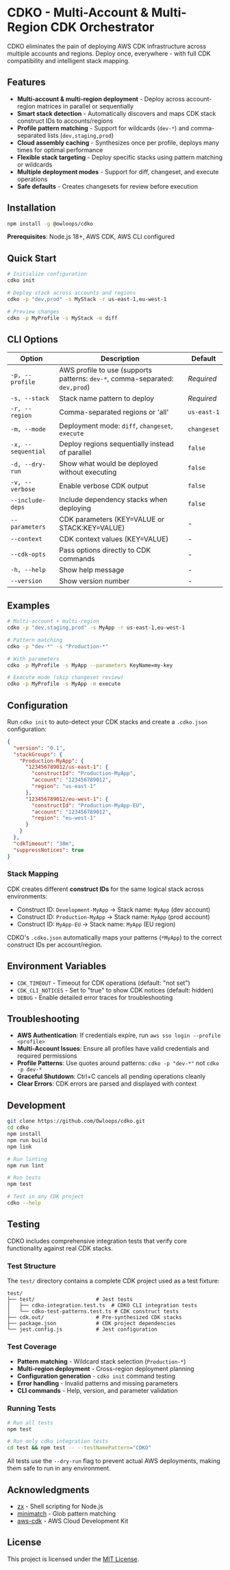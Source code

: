 # CDKO - Multi-Account & Multi-Region CDK Orchestrator

CDKO eliminates the pain of deploying AWS CDK infrastructure across multiple accounts and regions. Deploy once, everywhere - with full CDK compatibility and intelligent stack mapping.

## Features

- **Multi-account & multi-region deployment** - Deploy across account-region matrices in parallel or sequentially
- **Smart stack detection** - Automatically discovers and maps CDK stack construct IDs to accounts/regions  
- **Profile pattern matching** - Support for wildcards (`dev-*`) and comma-separated lists (`dev,staging,prod`)
- **Cloud assembly caching** - Synthesizes once per profile, deploys many times for optimal performance
- **Flexible stack targeting** - Deploy specific stacks using pattern matching or wildcards
- **Multiple deployment modes** - Support for diff, changeset, and execute operations
- **Safe defaults** - Creates changesets for review before execution

## Installation

```bash
npm install -g @owloops/cdko
```

**Prerequisites**: Node.js 18+, AWS CDK, AWS CLI configured

## Quick Start

```bash
# Initialize configuration
cdko init

# Deploy stack across accounts and regions
cdko -p "dev,prod" -s MyStack -r us-east-1,eu-west-1

# Preview changes
cdko -p MyProfile -s MyStack -m diff
```

## CLI Options

| Option | Description | Default |
|--------|-------------|---------|
| `-p, --profile` | AWS profile to use (supports patterns: `dev-*`, comma-separated: `dev,prod`) | *Required* |
| `-s, --stack` | Stack name pattern to deploy | *Required* |
| `-r, --region` | Comma-separated regions or 'all' | `us-east-1` |
| `-m, --mode` | Deployment mode: `diff`, `changeset`, `execute` | `changeset` |
| `-x, --sequential` | Deploy regions sequentially instead of parallel | `false` |
| `-d, --dry-run` | Show what would be deployed without executing | `false` |
| `-v, --verbose` | Enable verbose CDK output | `false` |
| `--include-deps` | Include dependency stacks when deploying | `false` |
| `--parameters` | CDK parameters (KEY=VALUE or STACK:KEY=VALUE) | - |
| `--context` | CDK context values (KEY=VALUE) | - |
| `--cdk-opts` | Pass options directly to CDK commands | - |
| `-h, --help` | Show help message | - |
| `--version` | Show version number | - |

## Examples

```bash
# Multi-account + multi-region
cdko -p "dev,staging,prod" -s MyApp -r us-east-1,eu-west-1

# Pattern matching
cdko -p "dev-*" -s "Production-*"

# With parameters
cdko -p MyProfile -s MyApp --parameters KeyName=my-key

# Execute mode (skip changeset review)
cdko -p MyProfile -s MyApp -m execute
```

## Configuration

Run `cdko init` to auto-detect your CDK stacks and create a `.cdko.json` configuration:

```json
{
  "version": "0.1",
  "stackGroups": {
    "Production-MyApp": {
      "123456789012/us-east-1": {
        "constructId": "Production-MyApp",
        "account": "123456789012",
        "region": "us-east-1"
      },
      "123456789012/eu-west-1": {
        "constructId": "Production-MyApp-EU",
        "account": "123456789012",
        "region": "eu-west-1"
      }
    }
  },
  "cdkTimeout": "30m",
  "suppressNotices": true
}
```

### Stack Mapping

CDK creates different **construct IDs** for the same logical stack across environments:

- Construct ID: `Development-MyApp` → Stack name: `MyApp` (dev account)
- Construct ID: `Production-MyApp` → Stack name: `MyApp` (prod account)  
- Construct ID: `MyApp-EU` → Stack name: `MyApp` (EU region)

CDKO's `.cdko.json` automatically maps your patterns (`*MyApp`) to the correct construct IDs per account/region.

## Environment Variables

- `CDK_TIMEOUT` - Timeout for CDK operations (default: "not set")
- `CDK_CLI_NOTICES` - Set to "true" to show CDK notices (default: hidden)
- `DEBUG` - Enable detailed error traces for troubleshooting

## Troubleshooting

- **AWS Authentication**: If credentials expire, run `aws sso login --profile <profile>`
- **Multi-Account Issues**: Ensure all profiles have valid credentials and required permissions
- **Profile Patterns**: Use quotes around patterns: `cdko -p "dev-*"` not `cdko -p dev-*`
- **Graceful Shutdown**: Ctrl+C cancels all pending operations cleanly
- **Clear Errors**: CDK errors are parsed and displayed with context

## Development

```bash
git clone https://github.com/Owloops/cdko.git
cd cdko
npm install
npm run build
npm link

# Run linting
npm run lint

# Run tests
npm test

# Test in any CDK project
cdko --help
```

## Testing

CDKO includes comprehensive integration tests that verify core functionality against real CDK stacks.

### Test Structure

The `test/` directory contains a complete CDK project used as a test fixture:

```text
test/
├── test/                    # Jest tests
│   ├── cdko-integration.test.ts  # CDKO CLI integration tests
│   └── cdko-test-patterns.test.ts # CDK construct tests
├── cdk.out/                 # Pre-synthesized CDK stacks
├── package.json             # CDK project dependencies
└── jest.config.js           # Jest configuration
```

### Test Coverage

- **Pattern matching** - Wildcard stack selection (`Production-*`)
- **Multi-region deployment** - Cross-region deployment planning
- **Configuration generation** - `cdko init` command testing
- **Error handling** - Invalid patterns and missing parameters
- **CLI commands** - Help, version, and parameter validation

### Running Tests

```bash
# Run all tests
npm test

# Run only cdko integration tests
cd test && npm test -- --testNamePattern="CDKO"
```

All tests use the `--dry-run` flag to prevent actual AWS deployments, making them safe to run in any environment.

## Acknowledgments

- [zx](https://github.com/google/zx) - Shell scripting for Node.js
- [minimatch](https://github.com/isaacs/minimatch) - Glob pattern matching
- [aws-cdk](https://github.com/aws/aws-cdk) - AWS Cloud Development Kit

## License

This project is licensed under the [MIT License](LICENSE).
